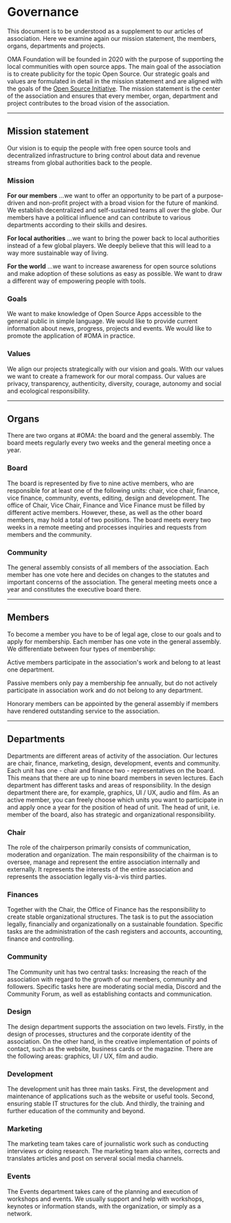 # Governance

This document is to be understood as a supplement to our articles of association. Here we examine again our mission statement, the members, organs, departments and projects.

OMA Foundation will be founded in 2020 with the purpose of supporting the local communities with open source apps. The main goal of the association is to create publicity for the topic Open Source. Our strategic goals and values are formulated in detail in the mission statement and are aligned with the goals of the [Open Source Initiative](https://opensource.org/). The mission statement is the center of the association and ensures that every member, organ, department and project contributes to the broad vision of the association.

---

## Mission statement

Our vision is to equip the people with free open source tools and decentralized infrastructure to bring control about data and revenue streams from global authorities back to the people.

### Mission

**For our members**
...we want to offer an opportunity to be part of a purpose-driven and non-profit project with a broad vision for the future of mankind. We establish decentralized and self-sustained teams all over the globe. Our members have a political influence and can contribute to various departments according to their skills and desires.

**For local authorities**
...we want to bring the power back to local authorities instead of a few global players. We deeply believe that this will lead to a way more sustainable way of living.

**For the world**
...we want to increase awareness for open source solutions and make adoption of these solutions as easy as possible. We want to draw a different way of empowering people with tools.

### Goals

We want to make knowledge of Open Source Apps accessible to the general public in simple language. We would like to provide current information about news, progress, projects and events. We would like to promote the application of #OMA in practice.

### Values

We align our projects strategically with our vision and goals. With our values we want to create a framework for our moral compass.
Our values are privacy, transparency, authenticity, diversity, courage, autonomy and social and ecological responsibility.

---

## Organs

There are two organs at #OMA: the board and the general assembly. The board meets regularly every two weeks and the general meeting once a year.

### Board

The board is represented by five to nine active members, who are responsible for at least one of the following units: chair, vice chair, finance, vice finance, community, events, editing, design and development. The office of Chair, Vice Chair, Finance and Vice Finance must be filled by different active members. However, these, as well as the other board members, may hold a total of two positions. The board meets every two weeks in a remote meeting and processes inquiries and requests from members and the community.

### Community

The general assembly consists of all members of the association. Each member has one vote here and decides on changes to the statutes and important concerns of the association. The general meeting meets once a year and constitutes the executive board there.

---

## Members

To become a member you have to be of legal age, close to our goals and to apply for membership. Each member has one vote in the general assembly. We differentiate between four types of membership:

Active members participate in the association's work and belong to at least one department.

Passive members only pay a membership fee annually, but do not actively participate in association work and do not belong to any department.

Honorary members can be appointed by the general assembly if members have rendered outstanding service to the association.

---

## Departments

Departments are different areas of activity of the association. Our lectures are chair, finance, marketing, design, development, events and community. Each unit has one - chair and finance two - representatives on the board. This means that there are up to nine board members in seven lectures. Each department has different tasks and areas of responsibility. In the design department there are, for example, graphics, UI / UX, audio and film. As an active member, you can freely choose which units you want to participate in and apply once a year for the position of head of unit. The head of unit, i.e. member of the board, also has strategic and organizational responsibility.

### Chair

The role of the chairperson primarily consists of communication, moderation and organization. The main responsibility of the chairman is to oversee, manage and represent the entire association internally and externally. It represents the interests of the entire association and represents the association legally vis-à-vis third parties.

### Finances

Together with the Chair, the Office of Finance has the responsibility to create stable organizational structures. The task is to put the association legally, financially and organizationally on a sustainable foundation. Specific tasks are the administration of the cash registers and accounts, accounting, finance and controlling.

### Community

The Community unit has two central tasks: Increasing the reach of the association with regard to the growth of our members, community and followers. Specific tasks here are moderating social media, Discord and the Community Forum, as well as establishing contacts and communication.

### Design

The design department supports the association on two levels. Firstly, in the design of processes, structures and the corporate identity of the association. On the other hand, in the creative implementation of points of contact, such as the website, business cards or the magazine. There are the following areas: graphics, UI / UX, film and audio.

### Development

The development unit has three main tasks. First, the development and maintenance of applications such as the website or useful tools. Second, ensuring stable IT structures for the club. And thirdly, the training and further education of the community and beyond.

### Marketing

The marketing team takes care of journalistic work such as conducting interviews or doing research. The marketing team also writes, corrects and translates articles and post on serveral social media channels.

### Events

The Events department takes care of the planning and execution of workshops and events. We usually support and help with workshops, keynotes or information stands, with the organization, or simply as a network.
